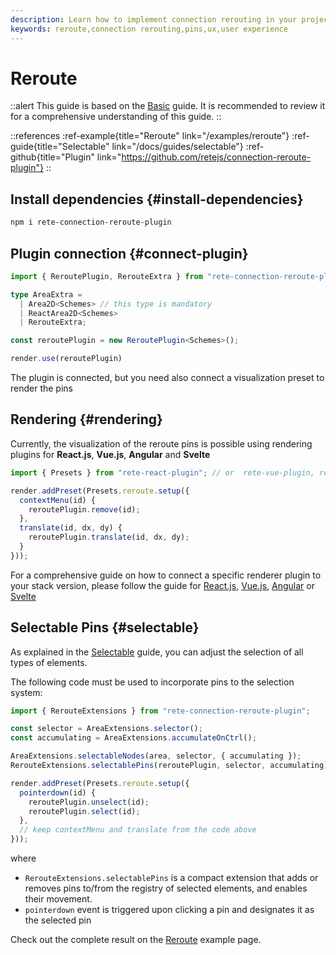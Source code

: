 ```yaml
---
description: Learn how to implement connection rerouting in your project with rete-connection-reroute-plugin package, and improve your users' experience
keywords: reroute,connection rerouting,pins,ux,user experience
---
```


# Reroute

::alert
This guide is based on the [Basic](/docs/guides/basic) guide. It is recommended to review it for a comprehensive understanding of this guide.
::

::references
:ref-example{title="Reroute" link="/examples/reroute"}
:ref-guide{title="Selectable" link="/docs/guides/selectable"}
:ref-github{title="Plugin" link="https://github.com/retejs/connection-reroute-plugin"}
::

## Install dependencies {#install-dependencies}

```bash
npm i rete-connection-reroute-plugin
```

## Plugin connection {#connect-plugin}

```ts
import { ReroutePlugin, RerouteExtra } from "rete-connection-reroute-plugin";

type AreaExtra =
  | Area2D<Schemes> // this type is mandatory
  | ReactArea2D<Schemes>
  | RerouteExtra;

const reroutePlugin = new ReroutePlugin<Schemes>();

render.use(reroutePlugin)
```

The plugin is connected, but you need also connect a visualization preset to render the pins

## Rendering {#rendering}

Currently, the visualization of the reroute pins is possible using rendering plugins for **React.js**, **Vue.js**, **Angular** and **Svelte**

```ts
import { Presets } from "rete-react-plugin"; // or  rete-vue-plugin, rete-angular-plugin, rete-svelte-plugin

render.addPreset(Presets.reroute.setup({
  contextMenu(id) {
    reroutePlugin.remove(id);
  },
  translate(id, dx, dy) {
    reroutePlugin.translate(id, dx, dy);
  }
}));
```

For a comprehensive guide on how to connect a specific renderer plugin to your stack version, please follow the guide for
[React.js](/docs/guides/renderers/react), [Vue.js](/docs/guides/renderers/vue), [Angular](/docs/guides/renderers/angular) or [Svelte](/docs/guides/renderers/svelte)

## Selectable Pins {#selectable}

As explained in the [Selectable](/docs/guides/selectable) guide, you can adjust the selection of all types of elements.

The following code must be used to incorporate pins to the selection system:

```ts
import { RerouteExtensions } from "rete-connection-reroute-plugin";

const selector = AreaExtensions.selector();
const accumulating = AreaExtensions.accumulateOnCtrl();

AreaExtensions.selectableNodes(area, selector, { accumulating });
RerouteExtensions.selectablePins(reroutePlugin, selector, accumulating);

render.addPreset(Presets.reroute.setup({
  pointerdown(id) {
    reroutePlugin.unselect(id);
    reroutePlugin.select(id);
  },
  // keep contextMenu and translate from the code above
}));

```

where
- `RerouteExtensions.selectablePins` is a compact extension that adds or removes pins to/from the registry of selected elements, and enables their movement.
- `pointerdown` event is triggered upon clicking a pin and designates it as the selected pin

Check out the complete result on the [Reroute](/examples/reroute) example page.
